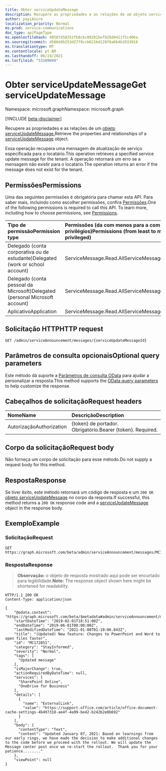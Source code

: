 ```yaml
---
title: Obter serviceUpdateMessage
description: Recupere as propriedades e as relações de um objeto serviceUpdateMessage.
author: payiAzure
localization_priority: Normal
ms.prod: service-communications
doc_type: apiPageType
ms.openlocfilehash: 40507d50252fb8cbc09201bef828d9411f5cd06a
ms.sourcegitcommit: d586ddb253d27f9ccb621bd128f6a6b4b1933918
ms.translationtype: MT
ms.contentlocale: pt-BR
ms.lasthandoff: 06/24/2021
ms.locfileid: "53109048"
---
```

# <a name="get-serviceupdatemessage"></a><span data-ttu-id="81c2c-103">Obter serviceUpdateMessage</span><span class="sxs-lookup"><span data-stu-id="81c2c-103">Get serviceUpdateMessage</span></span>
<span data-ttu-id="81c2c-104">Namespace: microsoft.graph</span><span class="sxs-lookup"><span data-stu-id="81c2c-104">Namespace: microsoft.graph</span></span>

[!INCLUDE [beta-disclaimer](../../includes/beta-disclaimer.md)]

<span data-ttu-id="81c2c-105">Recupere as propriedades e as relações de um [objeto serviceUpdateMessage.](../resources/serviceupdatemessage.md)</span><span class="sxs-lookup"><span data-stu-id="81c2c-105">Retrieve the properties and relationships of a [serviceUpdateMessage](../resources/serviceupdatemessage.md) object.</span></span>

<span data-ttu-id="81c2c-106">Essa operação recupera uma mensagem de atualização de serviço especificada para o locatário.</span><span class="sxs-lookup"><span data-stu-id="81c2c-106">This operation retrieves a specified service update message for the tenant.</span></span> <span data-ttu-id="81c2c-107">A operação retornará um erro se a mensagem não existir para o locatário.</span><span class="sxs-lookup"><span data-stu-id="81c2c-107">The operation returns an error if the message does not exist for the tenant.</span></span>

## <a name="permissions"></a><span data-ttu-id="81c2c-108">Permissões</span><span class="sxs-lookup"><span data-stu-id="81c2c-108">Permissions</span></span>
<span data-ttu-id="81c2c-p102">Uma das seguintes permissões é obrigatória para chamar esta API. Para saber mais, incluindo como escolher permissões, confira [Permissões](/graph/permissions-reference).</span><span class="sxs-lookup"><span data-stu-id="81c2c-p102">One of the following permissions is required to call this API. To learn more, including how to choose permissions, see [Permissions](/graph/permissions-reference).</span></span>

|<span data-ttu-id="81c2c-111">Tipo de permissão</span><span class="sxs-lookup"><span data-stu-id="81c2c-111">Permission type</span></span>|<span data-ttu-id="81c2c-112">Permissões (da com menos para a com mais privilégios)</span><span class="sxs-lookup"><span data-stu-id="81c2c-112">Permissions (from least to most privileged)</span></span>|
|:---|:---|
|<span data-ttu-id="81c2c-113">Delegado (conta corporativa ou de estudante)</span><span class="sxs-lookup"><span data-stu-id="81c2c-113">Delegated (work or school account)</span></span>|<span data-ttu-id="81c2c-114">ServiceMessage.Read.All</span><span class="sxs-lookup"><span data-stu-id="81c2c-114">ServiceMessage.Read.All</span></span>|
|<span data-ttu-id="81c2c-115">Delegado (conta pessoal da Microsoft)</span><span class="sxs-lookup"><span data-stu-id="81c2c-115">Delegated (personal Microsoft account)</span></span>|<span data-ttu-id="81c2c-116">ServiceMessage.Read.All</span><span class="sxs-lookup"><span data-stu-id="81c2c-116">ServiceMessage.Read.All</span></span>|
|<span data-ttu-id="81c2c-117">Aplicativo</span><span class="sxs-lookup"><span data-stu-id="81c2c-117">Application</span></span>|<span data-ttu-id="81c2c-118">ServiceMessage.Read.All</span><span class="sxs-lookup"><span data-stu-id="81c2c-118">ServiceMessage.Read.All</span></span>|

## <a name="http-request"></a><span data-ttu-id="81c2c-119">Solicitação HTTP</span><span class="sxs-lookup"><span data-stu-id="81c2c-119">HTTP request</span></span>

<!-- {
  "blockType": "ignored"
}
-->
``` http
GET /admin/serviceAnnouncement/messages/{serviceUpdateMessageId}
```

## <a name="optional-query-parameters"></a><span data-ttu-id="81c2c-120">Parâmetros de consulta opcionais</span><span class="sxs-lookup"><span data-stu-id="81c2c-120">Optional query parameters</span></span>
<span data-ttu-id="81c2c-121">Este método dá suporte a [Parâmetros de consulta OData](/graph/query-parameters) para ajudar a personalizar a resposta.</span><span class="sxs-lookup"><span data-stu-id="81c2c-121">This method supports the [OData query parameters](/graph/query-parameters) to help customize the response.</span></span>

## <a name="request-headers"></a><span data-ttu-id="81c2c-122">Cabeçalhos de solicitação</span><span class="sxs-lookup"><span data-stu-id="81c2c-122">Request headers</span></span>
|<span data-ttu-id="81c2c-123">Nome</span><span class="sxs-lookup"><span data-stu-id="81c2c-123">Name</span></span>|<span data-ttu-id="81c2c-124">Descrição</span><span class="sxs-lookup"><span data-stu-id="81c2c-124">Description</span></span>|
|:---|:---|
|<span data-ttu-id="81c2c-125">Autorização</span><span class="sxs-lookup"><span data-stu-id="81c2c-125">Authorization</span></span>|<span data-ttu-id="81c2c-p103">{token} de portador. Obrigatório.</span><span class="sxs-lookup"><span data-stu-id="81c2c-p103">Bearer {token}. Required.</span></span>|

## <a name="request-body"></a><span data-ttu-id="81c2c-128">Corpo da solicitação</span><span class="sxs-lookup"><span data-stu-id="81c2c-128">Request body</span></span>
<span data-ttu-id="81c2c-129">Não forneça um corpo de solicitação para esse método.</span><span class="sxs-lookup"><span data-stu-id="81c2c-129">Do not supply a request body for this method.</span></span>

## <a name="response"></a><span data-ttu-id="81c2c-130">Resposta</span><span class="sxs-lookup"><span data-stu-id="81c2c-130">Response</span></span>

<span data-ttu-id="81c2c-131">Se tiver êxito, este método retornará um código de resposta e um `200 OK` [objeto serviceUpdateMessage](../resources/serviceupdatemessage.md) no corpo da resposta.</span><span class="sxs-lookup"><span data-stu-id="81c2c-131">If successful, this method returns a `200 OK` response code and a [serviceUpdateMessage](../resources/serviceupdatemessage.md) object in the response body.</span></span>

## <a name="example"></a><span data-ttu-id="81c2c-132">Exemplo</span><span class="sxs-lookup"><span data-stu-id="81c2c-132">Example</span></span>

### <a name="request"></a><span data-ttu-id="81c2c-133">Solicitação</span><span class="sxs-lookup"><span data-stu-id="81c2c-133">Request</span></span>
<!-- {
  "blockType": "request",
  "sampleKeys": ["MC172851"],
  "name": "get_serviceupdatemessage"
}
-->

``` http
GET https://graph.microsoft.com/beta/admin/serviceAnnouncement/messages/MC172851
```

### <a name="response"></a><span data-ttu-id="81c2c-134">Resposta</span><span class="sxs-lookup"><span data-stu-id="81c2c-134">Response</span></span>
><span data-ttu-id="81c2c-135">**Observação:** o objeto de resposta mostrado aqui pode ser encurtado para legibilidade.</span><span class="sxs-lookup"><span data-stu-id="81c2c-135">**Note:** The response object shown here might be shortened for readability.</span></span>
<!-- {
  "blockType": "response",
  "truncated": true,
  "@odata.type": "microsoft.graph.serviceUpdateMessage"
}
-->

``` http
HTTP/1.1 200 OK
Content-Type: application/json

{
    "@odata.context": "https://graph.microsoft.com/beta/$metadata#admin/serviceAnnouncement/messages/$entity",
    "startDateTime": "2019-02-01T18:51:00Z",
    "endDateTime": "2019-06-01T08:00:00Z",
    "lastModifiedDateTime": "2021-01-08T01:10:06.843Z",
    "title": "(Updated) New feature: Changes to PowerPoint and Word to open files faster",
    "id": "MC172851",
    "category": "StayInformed",
    "severity": "Normal",
    "tags": [
      "Updated message"
    ],
    "isMajorChange": true,
    "actionRequiredByDateTime": null,
    "services": [
      "SharePoint Online",
      "OneDrive for Business"
    ],
    "details": [
      {
        "name": "ExternalLink",
        "value": "https://support.office.com/article/office-document-cache-settings-4b497318-ae4f-4a99-be42-b242b2e8b692"
      }
    ],
    "body": {
      "contentType": "Text",
      "content": "Updated January 07, 2021: Based on learnings from our early rings, we have made the decision to make additional changes to the code before we proceed with the rollout. We will update the Message center post once we re-start the rollout.  Thank you for your patience........"
    },
    "viewPoint": null
}
```